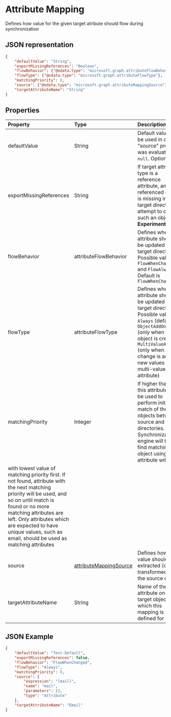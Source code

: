 # Attribute Mapping

Defines how value for the given target atribute should flow during synchronization

## JSON representation

```json
{
    "defaultValue": "String",
    "exportMissingReferences": "Boolean",
    "flowBehavior": {"@odata.type": "microsoft.graph.attributeFlowBehavior"},
    "flowType": {"@odata.type": "microsoft.graph.attributeFlowType"},
    "matchingPriority": 0,
    "source": {"@odata.type": "microsoft.graph.attributeMappingSource"},
    "targetAttributeName": "String"
}
```

## Properties

| Property                  | Type                      | Description    |
|:--------------------------|:--------------------------|:---------------|
|defaultValue               | String                    |Default value to be used in case "source" property was evaluated to `null`. Optional|
|exportMissingReferences    |String                     |If target attribute type is a reference attribute, and referenced object is missing in the target directory, attempt to create such an object. **Experimental**|
|flowBehavior               |attributeFlowBehavior      |Defines when this attribute should be updated in target directory. Possible values: `FlowWhenChanged` and `FlowAlways`. Default is `FlowWhenChanged` |
|flowType                   |attributeFlowType          |Defines when this attribute should be updated in target directory. Possible values: `Always` (default), `ObjectAddOnly` (only when new object is created), `MultiValueAddOnly` (only when the change is adding new values to a multi-valued attribute)  |
|matchingPriority           |Integer                    |If higher than 0, this attribute will be used to perform inital match of the objects between source and target directories. Synchronization engine will try to find matching object using attribute with
with lowest value of matching priority first. If not found, attribute with the next matching priority will be used, and so on until match is found or no more matching attributes are left. Only attributes which are expected to have unique values, such as email, should be used as matching attributes|
|source                     |[attributeMappingSource](synchronization_attributeMappingSource.md)     | Defines how a value should be extracted (or transformed) from the source object |
|targetAttributeName        |String                     |Name of the attribute on the target object, which this mapping is defined for |

## JSON Example

```json
{
    "defaultValue": "Test-Default",
    "exportMissingReferences": false,
    "flowBehavior": "FlowWhenChanged",
    "flowType": "Always",
    "matchingPriority": 0,
    "source": {
        "expression": "[mail]",
        "name": "mail",
        "parameters": [],
        "type": "Attribute"
    },
    "targetAttributeName": "Email"
}
```